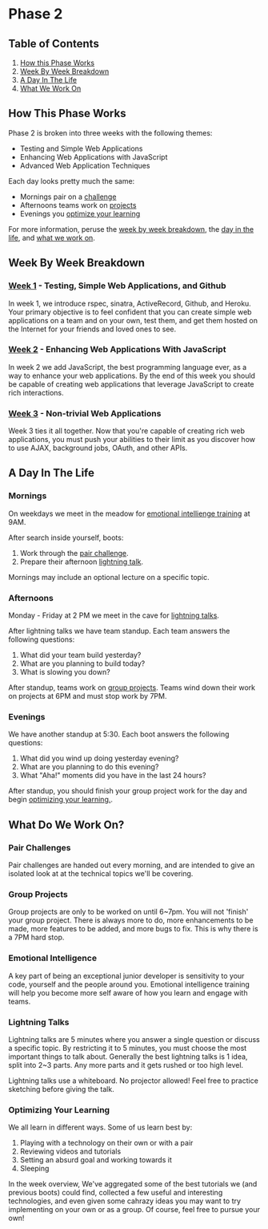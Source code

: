 # Phase 2

## Table of Contents

1. [How this Phase Works](#how-this-phase-works)
2. [Week By Week Breakdown](#wek-by-week-breakdown)
3. [A Day In The Life](#a-day-in-the-life)
4. [What We Work On](#what-do-we-work-on)

## How This Phase Works
Phase 2 is broken into three weeks with the following themes:

* Testing and Simple Web Applications
* Enhancing Web Applications with JavaScript
* Advanced Web Application Techniques

Each day looks pretty much the same:
* Mornings pair on a [challenge](#pair-challenges)
* Afternoons teams work on [projects](#group-projects)
* Evenings you [optimize your learning](#optimizing-your-learning)

For more information, peruse the [week by week
breakdown](#week-by-week-breakdown), the [day in the
life](#a-day-in-the-life), and [what we work on](#what-do-we-work-on).

## Week By Week Breakdown

### [Week 1](week-1.md) - Testing, Simple Web Applications, and Github
In week 1, we introduce rspec, sinatra, ActiveRecord, Github, and Heroku. Your
primary objective is to feel confident that you can create simple web
applications on a team and on your own, test them, and get them hosted on the
Internet for your friends and loved ones to see.

### [Week 2](week-2.md) - Enhancing Web Applications With JavaScript
In week 2 we add JavaScript, the best programming language ever, as a way to
enhance your web applications. By the end of this week you should be capable of
creating web applications that leverage JavaScript to create rich interactions.

### [Week 3](week-3.md) - Non-trivial Web Applications
Week 3 ties it all together. Now that you're capable of creating rich web
applications, you must push your abilities to their limit as you discover how to
use AJAX, background jobs, OAuth, and other APIs.

## A Day In The Life

### Mornings
On weekdays we meet in the meadow for [emotional intellienge
training](#emotional-intelligence) at 9AM.

After search inside yourself, boots:

1. Work through the [pair challenge](#pair-challenges).
2. Prepare their afternoon [lightning talk](#lightning-talks).

Mornings may include an optional lecture on a specific topic.

### Afternoons
Monday - Friday at 2 PM we meet in the cave for [lightning
talks](#lightning-talks).

After lightning talks we have team standup. Each team answers the following
questions:

1. What did your team build yesterday?
2. What are you planning to build today?
3. What is slowing you down?

After standup, teams work on [group projects](#group-projects). Teams wind down
their work on projects at 6PM and must stop work by 7PM.

### Evenings
We have another standup at 5:30. Each boot answers the following questions:

1. What did you wind up doing yesterday evening?
2. What are you planning to do this evening?
3. What "Aha!" moments did you have in the last 24 hours?

After standup, you should finish your group project work for the day and begin
[optimizing your learning.](#optimizing-your-learning).

## What Do We Work On?

### Pair Challenges
Pair challenges are handed out every morning, and are intended to give an
isolated look at at the technical topics we'll be covering.

### Group Projects
Group projects are only to be worked on until 6~7pm. You will not 'finish' your
group project. There is always more to do, more enhancements to be made, more
features to be added, and more bugs to fix. This is why there is a 7PM hard
stop.


### Emotional Intelligence
A key part of being an exceptional junior developer is sensitivity to your code,
yourself and the people around you. Emotional intelligence training will help
you become more self aware of how you learn and engage with teams.

### Lightning Talks
Lightning talks are 5 minutes where you answer a single question or discuss a
specific topic. By restricting it to 5 minutes, you must choose the most
important things to talk about.  Generally the best lightning talks is 1 idea,
split into 2~3 parts. Any more parts and it gets rushed or too high level.

Lightning talks use a whiteboard. No projector allowed! Feel free to practice
sketching before giving the talk.

### Optimizing Your Learning
We all learn in different ways. Some of us learn best by:

1. Playing with a technology on their own or with a pair
2. Reviewing videos and tutorials
3. Setting an absurd goal and working towards it
4. Sleeping

In the week overview, We've aggregated some of the best tutorials we (and
previous boots) could find, collected a few useful and interesting technologies,
and even given some cahrazy ideas you may want to try implementing on your own
or as a group. Of course, feel free to pursue your own!
